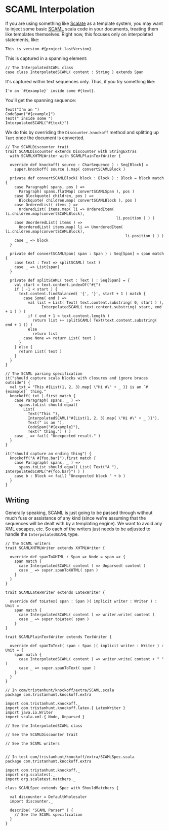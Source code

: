 # SCAML Interpolation #

If you are using something like [Scalate][] as a template system, you may want to
inject some basic [SCAML][] scala code in your documents, treating them like
templates themselves. Right now, this focuses only on interpolated statements, like:

    This is version #{project.lastVersion} 

This is captured in a spanning element:

    // The InterpolatedSCAML class
    case class InterpolatedSCAML( content : String ) extends Span

It's captured within text sequences only. Thus, if you try something like:

    I'm an `#{example}` inside some #{text}.

You'll get the spanning sequence:

    Text("I'm an ")
    CodeSpan("#{example}")
    Text(" inside some ")
    InterpolatedSCAML("#{text}")

We do this by overriding the `Discounter.knockoff` method and splitting up `Text`
once the document is converted.

    // The SCAMLDiscounter trait
    trait SCAMLDiscounter extends Discounter with StringExtras
      with SCAMLXHTMLWriter with SCAMLPlainTextWriter {
      
      override def knockoff( source : CharSequence ) : Seq[Block] =
        super.knockoff( source ).map( convertSCAMLBlock )
      
      private def convertSCAMLBlock( block : Block ) : Block = block match {
        case Paragraph( spans, pos ) =>
          Paragraph( spans.flatMap( convertSCAMLSpan ), pos )
        case Blockquote( children, pos ) =>
          Blockquote( children.map( convertSCAMLBlock ), pos )
        case OrderedList( items ) =>
          OrderedList( items.map( li => OrderedItem( li.children.map(convertSCAMLBlock),
                                                     li.position ) ) )
        case UnorderedList( items ) =>
          UnorderedList( items.map( li => UnorderedItem( li.children.map(convertSCAMLBlock),
                                                         li.position ) ) )
        case _ => block
      }
      
      private def convertSCAMLSpan( span : Span ) : Seq[Span] = span match {
        case text : Text => splitSCAML( text )
        case _ => List(span)
      }
      
      private def splitSCAML( text : Text ) : Seq[Span] = {
        val start = text.content.indexOf("#{")
        if ( -1 < start ) {
          text.content.findBalanced( '{', '}', start + 1 ) match {
            case Some( end ) =>
              val list = List( Text( text.content.substring( 0, start ) ),
                    InterpolatedSCAML( text.content.substring( start, end + 1 ) ) )
              if ( end + 1 < text.content.length )
                return list ++ splitSCAML( Text(text.content.substring( end + 1 )) )
              else
                return list
            case None => return List( text )
          }
        } else {
          return List( text )
        }
      }
    }
    
    // The SCAML parsing specification
    it("should capture scala blocks with closures and ignore braces outside") {
      val txt = "This #{List(1, 2, 3).map{ \"Hi #\" + _ }} is an `#{example}` thing."
      knockoff( txt ).first match {
        case Paragraph( spans, _ ) =>
          spans.toList should equal( 
            List(
              Text("This "),
              InterpolatedSCAML("#{List(1, 2, 3).map{ \"Hi #\" + _ }}"),
              Text(" is an "),
              CodeSpan("#{example}"),
              Text(" thing.") ) )
        case _ => fail( "Unexpected result." )
      }
    }
    
    it("should capture an ending thing") {
      knockoff("A #{foo.bar}").first match {
        case Paragraph( spans, _ ) =>
          spans.toList should equal( List( Text("A "), InterpolatedSCAML("#{foo.bar}") ) )
        case b : Block => fail( "Unexpected block " + b )
      }
    }



## Writing ##

Generally speaking, SCAML is just going to be passed through without much fuss or
assistance of any kind (since we're assuming that the sequences will be dealt with
by a templating engine). We want to avoid any XML escapes, etc. So each of the
writers just needs to be adjusted to handle the `InterpolatedSCAML` type.

    // The SCAML writers
    trait SCAMLXHTMLWriter extends XHTMLWriter {
      
      override def spanToXHTML : Span => Node = span => {
        span match {
          case InterpolatedSCAML( content ) => Unparsed( content )
          case _ => super.spanToXHTML( span )
        }
      }
    }
    
    trait SCAMLLatexWriter extends LatexWriter {
      
      override def toLatex( span : Span )( implicit writer : Writer ) : Unit =
        span match {
          case InterpolatedSCAML( content ) => writer.write( content )
          case _ => super.toLatex( span )
        }
    }
    
    trait SCAMLPlainTextWriter extends TextWriter {
     
      override def spanToText( span : Span )( implicit writer : Writer ) : Unit = {
        span match {
          case InterpolatedSCAML( content ) => writer.write( content + " " )
          case _ => super.spanToText( span )
        }
      }
    }
    
    // In com/tristanhunt/knockoff/extra/SCAML.scala
    package com.tristanhunt.knockoff.extra
    
    import com.tristanhunt.knockoff._
    import com.tristanhunt.knockoff.latex.{ LatexWriter }
    import java.io.Writer
    import scala.xml.{ Node, Unparsed }
    
    // See the InterpolatedSCAML class
    
    // See the SCAMLDiscounter trait
    
    // See the SCAML writers
    
    
    // In test com/tristanhunt/knockoff/extra/SCAMLSpec.scala
    package com.tristanhunt.knockoff.extra
    
    import com.tristanhunt.knockoff._
    import org.scalatest._
    import org.scalatest.matchers._
    
    class SCAMLSpec extends Spec with ShouldMatchers {
      
      val discounter = DefaultWholesaler
      import discounter._
      
      describe( "SCAML Parser" ) {
        // See the SCAML specification
      }
    }

[Scalate]: http://scalate.fusesource.org/
[SCAML]: http://scalate.fusesource.org/documentation/scaml-reference.html